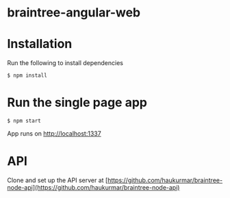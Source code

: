 # braintree-angular-web

# Installation

Run the following to install dependencies

	$ npm install
	
# Run the single page app

	$ npm start

App runs on
[http://localhost:1337](http://localhost:1337)

# API

Clone and set up the API server at 
[https://github.com/haukurmar/braintree-node-api](https://github.com/haukurmar/braintree-node-api)